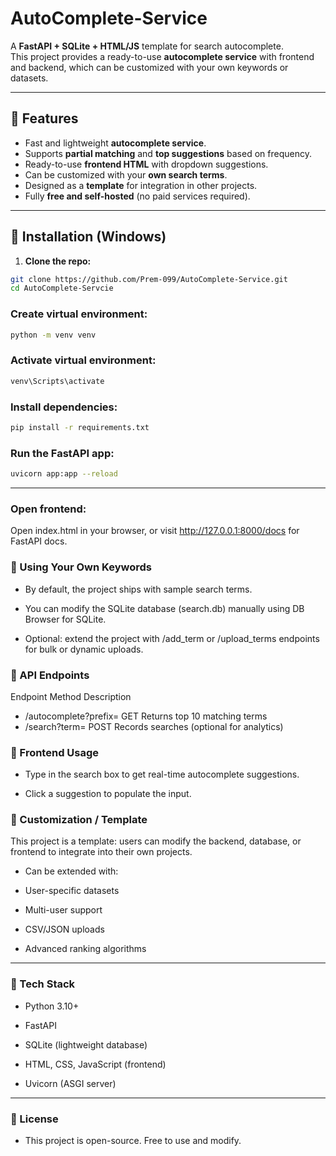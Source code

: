 # AutoComplete-Service

A **FastAPI + SQLite + HTML/JS** template for search autocomplete.  
This project provides a ready-to-use **autocomplete service** with frontend and backend, which can be customized with your own keywords or datasets.

---

## 🔹 Features

- Fast and lightweight **autocomplete service**.
- Supports **partial matching** and **top suggestions** based on frequency.
- Ready-to-use **frontend HTML** with dropdown suggestions.
- Can be customized with your **own search terms**.
- Designed as a **template** for integration in other projects.
- Fully **free and self-hosted** (no paid services required).

---

## 🔹 Installation (Windows)

1. **Clone the repo:**

```bash
git clone https://github.com/Prem-099/AutoComplete-Service.git
cd AutoComplete-Servcie
```

### Create virtual environment:
```bash
python -m venv venv
```

### Activate virtual environment:
```bash
venv\Scripts\activate
```

### Install dependencies:
```bash
pip install -r requirements.txt
```
### Run the FastAPI app:
```bash
uvicorn app:app --reload
```
---

### Open frontend:

Open index.html in your browser, or visit http://127.0.0.1:8000/docs for FastAPI docs.

### 🔹 Using Your Own Keywords

- By default, the project ships with sample search terms.

- You can modify the SQLite database (search.db) manually using DB Browser for SQLite.

- Optional: extend the project with /add_term or /upload_terms endpoints for bulk or dynamic uploads.

### 🔹 API Endpoints
Endpoint	Method	Description
- /autocomplete?prefix=	GET	Returns top 10 matching terms
- /search?term=	POST	Records searches (optional for analytics)

### 🔹 Frontend Usage

- Type in the search box to get real-time autocomplete suggestions.

- Click a suggestion to populate the input.

### 🔹 Customization / Template

This project is a template: users can modify the backend, database, or frontend to integrate into their own projects.

- Can be extended with:

- User-specific datasets

- Multi-user support

- CSV/JSON uploads

- Advanced ranking algorithms

---

### 🔹 Tech Stack

- Python 3.10+

- FastAPI

- SQLite (lightweight database)

- HTML, CSS, JavaScript (frontend)

- Uvicorn (ASGI server)

---

 ### 🔹 License
- This project is open-source. Free to use and modify.
